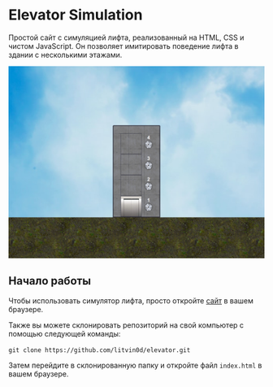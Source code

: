 # Elevator Simulation

Простой сайт с симуляцией лифта, реализованный на HTML, CSS и чистом JavaScript. Он позволяет имитировать поведение
лифта в здании с несколькими этажами.

<img src="/img/screenshot.png" alt="screenshot">

## Начало работы

Чтобы использовать симулятор лифта, просто откройте [сайт](https://litvin0d.github.io/elevator/) в вашем браузере.

Также вы можете склонировать репозиторий на свой компьютер с помощью следующей команды:

```git clone https://github.com/litvin0d/elevator.git```

Затем перейдите в склонированную папку и откройте файл `index.html` в вашем браузере.
